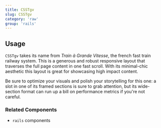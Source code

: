 ```yaml
---
title: CSSTgv
slug: CSSTgv
category: 'raw'
group: 'rails'
---
```


## Usage

`CSSTgv` takes its name from _Train à Grande Vitesse_, the french fast train railway system.
This is a generous and robust responsive layout that traverses the full page content in one fast scroll.
With its minimal-chic aesthetic this layout is great for showcasing high impact content.

Be sure to optimize your visuals and polish your storytelling for this one: a slot in one of its framed sections is sure to grab attention, but its wide-section format can run up a bill on performance metrics if you're not careful.

### Related Components

- `rails` components
